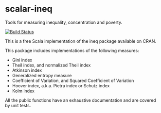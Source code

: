 # scalar-ineq
Tools for measuring inequality, concentration and poverty.
 
[![Build Status](https://travis-ci.org/mgoeminne/scalar-scholar.svg?branch=master)](https://travis-ci.org/mgoeminne/scalar-ineq)


This is a free Scala implementation of the ineq package available on CRAN.

This package includes implementations of the following measures:
  - Gini index
  - Theil index, and normalized Theil index
  - Atkinson index
  - Generalized entropy measure
  - Coefficient of Variation, and Squared Coefficient of Variation
  - Hoover index, a.k.a. Pietra index or Schutz index
  - Kolm index
  
All the public functions have an exhaustive documentation and are covered by unit tests.
